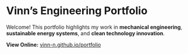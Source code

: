 # Vinn’s Engineering Portfolio

Welcome! This portfolio highlights my work in **mechanical engineering**, **sustainable energy systems**, and **clean technology innovation**.

 **View Online:** [vinn-n.github.io/portfolio](https://vinn-n.github.io/portfolio)


